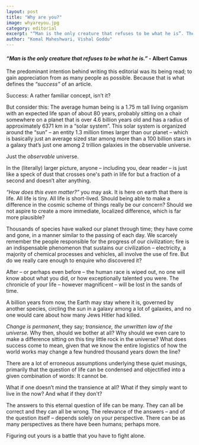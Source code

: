```yaml
---
layout: post
title: "Why are you?"
image: whyareyou.jpg 
category: editorial
excerpt: "“Man is the only creature that refuses to be what he is”. The predominant intention behind writing this editorial was its being read; to gain appreciation from as many people as possible. Because that is what defines the success of an article."
author: "Komal Maheshwari, Vishal Goddu"
---
```


#### **_“Man is the only creature that refuses to be what he is.”_** - Albert Camus


The predominant intention behind writing this editorial was its being read; to gain appreciation from as many people as possible. Because that is what defines the *“success”* of an article.

Success: A rather familiar concept, isn’t it?

But consider this: The average human being is a 1.75 m tall living organism with an expected life span of about 80 years, probably sitting on a chair somewhere on a planet that is over 4.6 billion years old and has a radius of approximately 6371 km in a “solar system”. This solar system is organized around the “sun” – an entity 1.3 million times larger than our planet – which is basically just an average sized star among more than a 100 billion stars in a galaxy that’s just one among 2 trillion galaxies in the observable universe.

Just the *observable* universe.

In the (literally) larger picture, anyone – including you, dear reader – is just like a speck of dust that crosses one's path in life for but a fraction of  a second and doesn’t alter anything.

*“How does this even matter?”* you may ask. It is here on earth that there is life. All life is tiny. All life is short-lived. Should being able to make a difference in the cosmic scheme of things really be our concern? Should we not aspire to create a more immediate, localized difference, which is far more plausible?

Thousands of species have walked our planet through time; they have come and gone, in a manner similar to the passing of each day. We scarcely remember the people responsible for the progress of our civilization; fire is an indispensable phenomenon that sustains our civilization – electricity, a majority of chemical processes and vehicles, all involve the use of fire. But do we really care enough to enquire who discovered it?

After – or perhaps even before – the human race is wiped out, no one will know about what you did, or how exceptionally talented you were. The chronicle of your life – however magnificent – will be lost in the sands of time.

A billion years from now, the Earth may stay where it is, governed by another species, circling the sun in a galaxy among a lot of galaxies, and no one would care about how many Jews Hitler had killed.

*Change is permanent*, they say; *transience, the unwritten law of the universe.* Why then, should we bother at all? Why should we even care to make a difference sitting on this tiny little rock in the universe? What does success come to mean, given that we know the entire logistics of how the world works may change a few hundred thousand years down the line?

There are a lot of erroneous assumptions underlying these quiet musings, primarily that the question of life can be condensed and objectified into a given combination of words: It cannot be.

What if one doesn’t mind the transience at all? What if they simply want to live in the now? And what if they don't?

The answers to this eternal question of life can be many. They can all be correct and they can all be wrong. The relevance of the answers – and of the question itself – depends solely on your perspective. There can be as many perspectives as there have been humans; perhaps more.

Figuring out yours is a battle that you have to fight alone.





